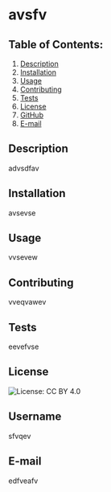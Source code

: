 # avsfv
  ## Table of Contents:
  1. [Description](#description) 
  2. [Installation](#Installation)
  3. [Usage](#Usage)  
  4. [Contributing](#Contributing)
  5. [Tests](#Tests)
  6. [License](#License)
  7. [GitHub](#GitHub)
  8. [E-mail](#E-mail)
## Description
advsdfav 
## Installation
avsevse
## Usage
vvsevew
## Contributing
vveqvawev
## Tests
eevefvse
## License
![License: CC BY 4.0](https://img.shields.io/badge/License-CC_BY_4.0-lightgrey.svg)
## Username
sfvqev
## E-mail
edfveafv
